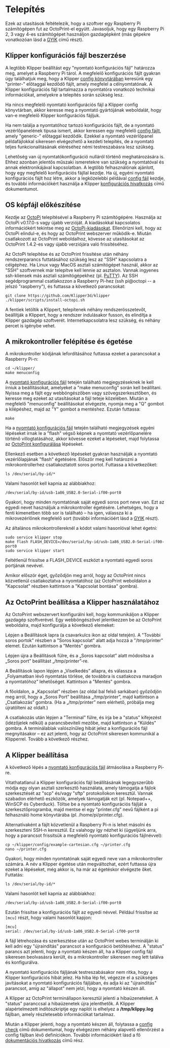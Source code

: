 # Telepítés

Ezek az utasítások feltételezik, hogy a szoftver egy Raspberry Pi számítógépen fut az OctoPrint-el együtt. Javasoljuk, hogy egy Raspberry Pi 2, 3 vagy 4-es számítógépet használjon gazdagépként (más gépekre vonatkozóan lásd a [GYIK](FAQ.md#can-i-run-klipper-on-something-other-other-than-a-raspberry-pi-3) című részt).

## Klipper konfigurációs fájl beszerzése

A legtöbb Klipper beállítást egy "nyomtató konfigurációs fájl" határozza meg, amelyet a Raspberry Pi tárol. A megfelelő konfigurációs fájlt gyakran úgy találhatjuk meg, hogy a Klipper [config könyvtárában](../config/) keresünk egy "printer-" előtaggal kezdődő fájlt, amely megfelel a célnyomtatónak. A Klipper konfigurációs fájl tartalmazza a nyomtatóra vonatkozó technikai információkat, amelyekre a telepítés során szükség lesz.

Ha nincs megfelelő nyomtató konfigurációs fájl a Klipper config könyvtárban, akkor keresse meg a nyomtató gyártójának weboldalát, hogy van-e megfelelő Klipper konfigurációs fájljuk.

Ha nem találja a nyomtatóhoz tartozó konfigurációs fájlt, de a nyomtató vezérlőpanelének típusa ismert, akkor keressen egy megfelelő [config fájlt](../config/), amely "generic-" előtaggal kezdődik. Ezekkel a nyomtató vezérlőpanel példafájlokkal sikeresen elvégezhető a kezdeti telepítés, de a nyomtató teljes funkcionalitásának eléréséhez némi testreszabásra lesz szükség.

Lehetőség van új nyomtatókonfiguráció nulláról történő meghatározására is. Ehhez azonban jelentős műszaki ismeretekre van szükség a nyomtatóval és annak elektronikájával kapcsolatban. A legtöbb felhasználónak ajánlott, hogy egy megfelelő konfigurációs fájllal kezdje. Ha új, egyéni nyomtató konfigurációs fájlt hoz létre, akkor a legközelebbi példával [config fájl](../config/) kezdje, és további információkért használja a Klipper [konfigurációs hivatkozás](Config_Reference.md) című dokumentumot.

## OS képfájl előkészítése

Kezdje az [OctoPi](https://github.com/guysoft/OctoPi) telepítésével a Raspberry Pi számítógépére. Használja az OctoPi v0.17.0-s vagy újabb verzióját. A kiadásokkal kapcsolatos információkért tekintse meg az [OctoPi-kiadásokat](https://github.com/guysoft/OctoPi/releases). Ellenőrizni kell, hogy az OctoPi elindul-e, és hogy az OctoPrint webszerver működik-e. Miután csatlakozott az OctoPrint weboldalhoz, kövesse az utasításokat az OctoPrint 1.4.2-es vagy újabb verziójára való frissítéséhez.

Az OctoPi telepítése és az OctoPrint frissítése után néhány rendszerparancs futtatásához szükség lesz az "SSH" kapcsolatra a célgéphez. Ha Linux vagy MacOS asztali számítógépet használ, akkor az "SSH" szoftvernek már telepítve kell lennie az asztalon. Vannak ingyenes ssh-kliensek más asztali számítógépekhez (pl. [PuTTY](https://www.chiark.greenend.org.uk/~sgtatham/putty/)). Az SSH segédprogrammal csatlakozzon a Raspberry Pi-hez (ssh pi@octopi -- a jelszó "raspberry"), és futtassa a következő parancsokat:

```
git clone https://github.com/Klipper3d/klipper
./klipper/scripts/install-octopi.sh
```

A fentiek letöltik a Klippert, telepítenek néhány rendszerösszetevőt, beállítják a Klippert, hogy a rendszer indulásakor fusson, és elindítja a Klipper gazdagép szoftverét. Internetkapcsolatra lesz szükség, és néhány percet is igénybe vehet.

## A mikrokontroller felépítése és égetése

A mikrokontroller kódjának lefordításához futtassa ezeket a parancsokat a Raspberry Pi-n:

```
cd ~/klipper/
make menuconfig
```

A [nyomtató konfigurációs fájl](#obtain-a-klipper-configuration-file) tetején található megjegyzéseknek le kell írniuk a beállításokat, amelyeket a "make menuconfig" során kell beállítani. Nyissa meg a fájlt egy webböngészőben vagy szövegszerkesztőben, és keresse meg ezeket az utasításokat a fájl teteje közelében. Miután a megfelelő "menuconfig" beállításokat elvégezte, nyomja meg a "Q" gombot a kilépéshez, majd az "Y" gombot a mentéshez. Ezután futtassa:

```
make
```

Ha a [nyomtató konfigurációs fájl](#obtain-a-klipper-configuration-file) tetején található megjegyzések egyéni lépéseket írnak le a "flash" végső képnek a nyomtató vezérlőpanelére történő villogtatásához, akkor kövesse ezeket a lépéseket, majd folytassa az [OctoPrint konfigurálása](#configuring-octoprint-to-use-klipper) lépéseket.

Ellenkező esetben a következő lépéseket gyakran használják a nyomtató vezérlőlapjának "flash" égetésére. Először meg kell határozni a mikrokontrollerhez csatlakoztatott soros portot. Futtassa a következőket:

```
ls /dev/serial/by-id/*
```

Valami hasonlót kell kapnia az alábbiakhoz:

```
/dev/serial/by-id/usb-1a86_USB2.0-Serial-if00-port0
```

Gyakori, hogy minden nyomtatónak saját egyedi soros port neve van. Ezt az egyedi nevet használjuk a mikrokontroller égetésére. Lehetséges, hogy a fenti kimenetben több sor is található – ha igen, válassza ki a mikrovezérlőnek megfelelő sort (további információért lásd a [GYIK](FAQ.md#wheres-my-serial-port) részt).

Az általános mikrokontrollereknél a kódot valami hasonlóval lehet égetni:

```
sudo service klipper stop
make flash FLASH_DEVICE=/dev/serial/by-id/usb-1a86_USB2.0-Serial-if00-port0
sudo service klipper start
```

Feltétlenül frissítse a FLASH_DEVICE eszközt a nyomtató egyedi soros portjának nevével.

Amikor először éget, győződjön meg arról, hogy az OctoPrint nincs közvetlenül csatlakoztatva a nyomtatóhoz (az OctoPrint weboldalon a "Kapcsolat" részben kattintson a "Kapcsolat bontása" gombra).

## Az OctoPrint beállítása a Klipper használatához

Az OctoPrint webszervert konfigurálni kell, hogy kommunikáljon a Klipper gazdagép szoftverével. Egy webböngészővel jelentkezzen be az OctoPrint weboldalra, majd konfigurálja a következő elemeket:

Lépjen a Beállítások lapra (a csavarkulcs ikon az oldal tetején). A "További soros portok" részben a "Soros kapcsolat" alatt adja hozzá a "/tmp/printer" elemet. Ezután kattintson a "Mentés" gombra.

Lépjen újra a Beállítások fülre, és a „Soros kapcsolat” alatt módosítsa a „Soros port” beállítást „/tmp/printer”-re.

A Beállítások lapon lépjen a „Viselkedés” allapra, és válassza a „Folyamatban lévő nyomtatás törlése, de továbbra is csatlakozva maradjon a nyomtatóhoz” lehetőséget. Kattintson a "Mentés" gombra.

A főoldalon, a „Kapcsolat” részben (az oldal bal felső sarkában) győződjön meg arról, hogy a „Soros Port” beállítása „/tmp/printer”, majd kattintson a „Csatlakozás” gombra. (Ha a „/tmp/printer” nem elérhető, próbálja meg újratölteni az oldalt.)

A csatlakozás után lépjen a "Terminal" fülre, és írja be a "status" kifejezést (idézőjelek nélkül) a parancsbeviteli mezőbe, majd kattintson a "Küldés" gombra. A terminálablak valószínűleg hibát jelez a konfigurációs fájl megnyitásakor – ez azt jelenti, hogy az OctoPrint sikeresen kommunikál a Klipperrel. Tovább a következő részhez.

## A Klipper beállítása

A következő lépés a [nyomtató konfigurációs fájl](#obtain-a-klipper-configuration-file) átmásolása a Raspberry Pi-re.

Vitathatatlanul a Klipper konfigurációs fájl beállításának legegyszerűbb módja egy olyan asztali szerkesztő használata, amely támogatja a fájlok szerkesztését az "scp" és/vagy "sftp" protokollokon keresztül. Vannak szabadon elérhető eszközök, amelyek támogatják ezt (pl. Notepad++, WinSCP és Cyberduck). Töltse be a nyomtató konfigurációs fájlját a szerkesztőprogramba, majd mentse el egy "printer.cfg" nevű fájlként a pi felhasználó home könyvtárába (pl. /home/pi/printer.cfg).

Alternatívaként a fájlt közvetlenül a Raspberry Pi-n is lehet másolni és szerkeszteni SSH-n keresztül. Ez valahogy így nézhet ki (ügyeljünk arra, hogy a parancsot frissítsük a megfelelő nyomtató konfigurációs fájlnévvel):

```
cp ~/klipper/config/example-cartesian.cfg ~/printer.cfg
nano ~/printer.cfg
```

Gyakori, hogy minden nyomtatónak saját egyedi neve van a mikrokontroller számára. A név a Klipper égetése után megváltozhat, ezért futtassa újra ezeket a lépéseket, még akkor is, ha már az égetéskor elvégezte őket. Futtatás:

```
ls /dev/serial/by-id/*
```

Valami hasonlót kell kapnia az alábbiakhoz:

```
/dev/serial/by-id/usb-1a86_USB2.0-Serial-if00-port0
```

Ezután frissítse a konfigurációs fájlt az egyedi névvel. Például frissítse az `[mcu]` részt, hogy valami hasonlót kapjon:

```
[mcu]
serial: /dev/serial/by-id/usb-1a86_USB2.0-Serial-if00-port0
```

A fájl létrehozása és szerkesztése után az OctoPrint webes terminálján ki kell adni egy "újraindítás" parancsot a konfiguráció betöltéséhez. A "status" parancs azt jelenti, hogy a nyomtató készen áll, ha a Klipper config fájl sikeresen beolvasásra került, és a mikrokontroller sikeresen meg lett találva és konfigurálva.

A nyomtató konfigurációs fájljának testreszabásakor nem ritka, hogy a Klipper konfigurációs hibát jelez. Ha hiba lép fel, végezze el a szükséges javításokat a nyomtató konfigurációs fájljában, és adja ki az "újraindítás" parancsot, amíg az "állapot" nem jelzi, hogy a nyomtató készen áll.

A Klipper az OctoPrint terminállapon keresztül jelenti a hibaüzeneteket. A "status" paranccsal a hibaüzenetek újra jelenthetők. A Klipper alapértelmezett indítószkriptje egy naplót is elhelyez a **/tmp/klippy.log** fájlban, amely részletesebb információkat tartalmaz.

Miután a Klipper jelenti, hogy a nyomtató készen áll, folytassa a [config check](Config_checks.md) című dokumentumal, hogy elvégezzen néhány alapvető ellenőrzést a config fájlban lévő definíciókon. További információkért lásd a fő [dokumentációs hivatkozás](Overview.md) című rész.
